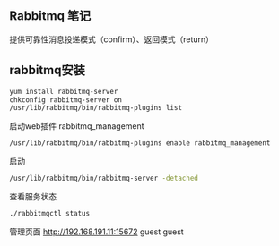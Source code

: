 Rabbitmq 笔记
---
提供可靠性消息投递模式（confirm）、返回模式（return）

## rabbitmq安装
```sh
yum install rabbitmq-server
chkconfig rabbitmq-server on
/usr/lib/rabbitmq/bin/rabbitmq-plugins list
```
启动web插件 rabbitmq_management
```sh
/usr/lib/rabbitmq/bin/rabbitmq-plugins enable rabbitmq_management
```
启动
```sh
/usr/lib/rabbitmq/bin/rabbitmq-server -detached
```
查看服务状态
```sh
./rabbitmqctl status
```
管理页面 http://192.168.191.11:15672 guest  guest



